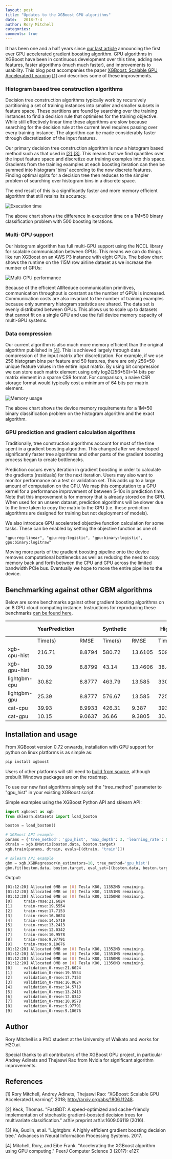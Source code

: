 ```yaml
---
layout: post
title: "Updates to the XGBoost GPU algorithms"
date:   2018-7-4
author: Rory Mitchell
categories:
comments: true
---
```


It has been one and a half years since [our last article](https://xgboost.ai/2016/12/14/GPU-accelerated-xgboost.html) announcing the first ever GPU accelerated gradient boosting algorithm. GPU algorithms in XGBoost have been in continuous development over this time, adding new features, faster algorithms (much much faster), and improvements to usability. This blog post accompanies the paper [XGBoost: Scalable GPU Accelerated Learning](http://arxiv.org/abs/1806.11248) [\[1\]](#references) and describes some of these improvements.

### Histogram based tree construction algorithms
Decision tree construction algorithms typically work by recursively partitioning a set of training instances into smaller and smaller subsets in feature space. These partitions are found by searching over the training instances to find a decision rule that optimises for the training objective. While still effectively linear time these algorithms are slow because searching for the decision rule at the current level requires passing over every training instance. The algorithm can be made considerably faster through discretization of the input features.

Our primary decision tree construction algorithm is now a histogram based method such as that used in [\[2\]](#references),[\[3\]](#references). This means that we find quantiles over the input feature space and discretize our training examples into this space. Gradients from the training examples at each boosting iteration can then be summed into histogram 'bins' according to the now discrete features. Finding optimal splits for a decision tree then reduces to the simpler problem of searching over histogram bins in a discrete space.

The end result of this is a significantly faster and more memory efficient algorithm that still retains its accuracy.

![Execution time](https://raw.githubusercontent.com/dmlc/web-data/master/xgboost/gpu/execution_time.png)

The above chart shows the difference in execution time on a 1M*50 binary classification problem with 500 boosting iterations.

### Multi-GPU support
Our histogram algorithm has full multi-GPU support using the NCCL library for scalable communication between GPUs. This means we can do things like run XGBoost on an AWS P3 instance with eight GPUs. The below chart shows the runtime on the 115M row airline dataset as we increase the number of GPUs:

![Multi-GPU performance](https://raw.githubusercontent.com/dmlc/web-data/master/xgboost/gpu/gpu_scalability.png)


Because of the efficient AllReduce communication primitives, communication throughput is constant as the number of GPUs is increased. Communication costs are also invariant to the number of training examples because only summary histogram statistics are shared. The data set is evenly distributed between GPUs. This allows us to scale up to datasets that cannot fit on a single GPU and use the full device memory capacity of multi-GPU systems.

### Data compression

Our current algorithm is also much more memory efficient than the original algorithm published in [\[4\]](#references). This is achieved largely through data compression of the input matrix after discretization. For example, if we use 256 histogram bins per feature and 50 features, there are only 256\*50 unique feature values in the entire input matrix. By using bit compression we can store each matrix element using only log2(256\*50)=14 bits per matrix element in a sparse CSR format. For comparison, a naive CSR storage format would typically cost a minimum of 64 bits per matrix element.

![Memory usage](https://raw.githubusercontent.com/dmlc/web-data/master/xgboost/gpu/memory_usage.png)

The above chart shows the device memory requirements for a 1M*50 binary classification problem on the histogram algorithm and the exact algorithm.

### GPU prediction and gradient calculation algorithms
Traditionally, tree construction algorithms account for most of the time spent in a gradient boosting algorithm. This changed after we developed significantly faster tree algorithms and other parts of the gradient boosting process began to create bottlenecks.

Prediction occurs every iteration in gradient boosting in order to calculate the gradients (residuals) for the next iteration. Users may also want to monitor performance on a test or validation set. This adds up to a large amount of computation on the CPU. We map this computation to a GPU kernel for a performance improvement of between 5-10x in prediction time. Note that this improvement is for memory that is already stored on the GPU. When used for an unseen dataset, prediction algorithms will be slower due to the time taken to copy the matrix to the GPU (i.e. these prediction algorithms are designed for training but not deployment of models).

We also introduce GPU accelerated objective function calculation for some tasks. These can be enabled by setting the objective function as one of:
```
"gpu:reg:linear", "gpu:reg:logistic", "gpu:binary:logistic", gpu:binary:logitraw"
```

Moving more parts of the gradient boosting pipeline onto the device removes computational bottlenecks as well as reducing the need to copy memory back and forth between the CPU and GPU across the limited bandwidth PCIe bus. Eventually we hope to move the entire pipeline to the device.

## Benchmarking against other GBM algorithms

Below are some benchmarks against other gradient boosting algorithms on an 8 GPU cloud computing instance. Instructions for reproducing these benchmarks [can be found here](https://github.com/RAMitchell/GBM-Benchmarks).

|              | YearPrediction |        | Synthetic |         | Higgs   |          | Cover Type |          | Bosch   |          | Airline |          |
|--------------|----------------|--------|-----------|---------|---------|----------|------------|----------|---------|----------|---------|----------|
|              | Time(s)        | RMSE   | Time(s)   | RMSE    | Time(s) | Accuracy | Time(s)    | Accuracy | Time(s) | Accuracy | Time(s) | Accuracy |
| xgb-cpu-hist |         216.71 | 8.8794 |    580.72 | 13.6105 |  509.29 |    74.74 |    3532.26 |     89.2 |  810.36 |    99.45 | 1948.26 |    74.94 |
| xgb-gpu-hist |          30.39 | 8.8799 |     43.14 | 13.4606 |   38.41 |    74.75 |     107.70 |    89.34 |   27.97 |    99.44 |  110.29 |    74.95 |
| lightgbm-cpu |          30.82 | 8.8777 |    463.79 |  13.585 |  330.25 |    74.74 |     186.27 |    89.28 |  162.29 |    99.44 |  916.04 |    75.05 |
| lightgbm-gpu |          25.39 | 8.8777 |    576.67 |  13.585 |  725.91 |     74.7 |     383.03 |    89.26 |  409.93 |    99.44 |  614.74 |    74.99 |
| cat-cpu      |          39.93 | 8.9933 |    426.31 |   9.387 |  393.21 |    74.06 |     306.17 |    85.14 |  255.72 |    99.44 | 2949.04 |    72.66 |
| cat-gpu      |          10.15 | 9.0637 |     36.66 |  9.3805 |   30.37 |    74.08 |        N/A |      N/A |     N/A |      N/A |  303.36 |    72.77 |

## Installation and usage
From XGBoost version 0.72 onwards, installation with GPU support for python on linux platforms is as simple as:

```sh
pip install xgboost
```

Users of other platforms will still need to [build from source](https://xgboost.readthedocs.io/en/latest/build.html#building-with-gpu-support), although prebuilt Windows packages are on the roadmap.

To use our new fast algorithms simply set the "tree_method" parameter to "gpu_hist" in your existing XGBoost script.

Simple examples using the XGBoost Python API and sklearn API:

```python
import xgboost as xgb
from sklearn.datasets import load_boston

boston = load_boston()

# XGBoost API example
params = {'tree_method': 'gpu_hist', 'max_depth': 3, 'learning_rate': 0.1}
dtrain = xgb.DMatrix(boston.data, boston.target)
xgb.train(params, dtrain, evals=[(dtrain, "train")])

# sklearn API example
gbm = xgb.XGBRegressor(n_estimators=10, tree_method='gpu_hist')
gbm.fit(boston.data, boston.target, eval_set=[(boston.data, boston.target)])
```

Output:

```sh
[01:12:20] Allocated 0MB on [0] Tesla K80, 11352MB remaining.
[01:12:20] Allocated 0MB on [0] Tesla K80, 11351MB remaining.
[01:12:20] Allocated 0MB on [0] Tesla K80, 11350MB remaining.
[0]     train-rmse:21.6024
[1]     train-rmse:19.5554
[2]     train-rmse:17.7153
[3]     train-rmse:16.0624
[4]     train-rmse:14.5719
[5]     train-rmse:13.2413
[6]     train-rmse:12.0342
[7]     train-rmse:10.9578
[8]     train-rmse:9.97791
[9]     train-rmse:9.10676
[01:12:20] Allocated 0MB on [0] Tesla K80, 11352MB remaining.
[01:12:20] Allocated 0MB on [0] Tesla K80, 11351MB remaining.
[01:12:20] Allocated 0MB on [0] Tesla K80, 11350MB remaining.
[01:12:20] Allocated 0MB on [0] Tesla K80, 11350MB remaining.
[0]     validation_0-rmse:21.6024
[1]     validation_0-rmse:19.5554
[2]     validation_0-rmse:17.7153
[3]     validation_0-rmse:16.0624
[4]     validation_0-rmse:14.5719
[5]     validation_0-rmse:13.2413
[6]     validation_0-rmse:12.0342
[7]     validation_0-rmse:10.9578
[8]     validation_0-rmse:9.97791
[9]     validation_0-rmse:9.10676

```

## Author
Rory Mitchell is a PhD student at the University of Waikato and works for H2O.ai.

Special thanks to all contributors of the XGBoost GPU project, in particular Andrey Adinets and Thejaswi Rao from Nvidia for significant algorithm improvements.

## References
[1] Rory Mitchell, Andrey Adinets, Thejaswi Rao: “XGBoost: Scalable GPU Accelerated Learning”, 2018; http://arxiv.org/abs/1806.11248.

[2] Keck, Thomas. "FastBDT: A speed-optimized and cache-friendly implementation of stochastic gradient-boosted decision trees for multivariate classification." arXiv preprint arXiv:1609.06119 (2016).

[3] Ke, Guolin, et al. "Lightgbm: A highly efficient gradient boosting decision tree." Advances in Neural Information Processing Systems. 2017.

[4] Mitchell, Rory, and Eibe Frank. "Accelerating the XGBoost algorithm using GPU computing." PeerJ Computer Science 3 (2017): e127.